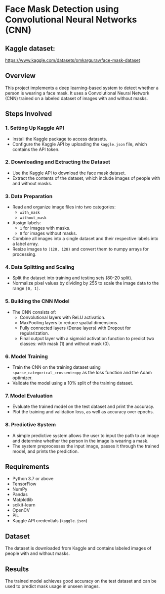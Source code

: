 # Face Mask Detection using Convolutional Neural Networks (CNN)

## Kaggle dataset:
https://www.kaggle.com/datasets/omkargurav/face-mask-dataset

## Overview
This project implements a deep learning-based system to detect whether a person is wearing a face mask. It uses a Convolutional Neural Network (CNN) trained on a labeled dataset of images with and without masks.

## Steps Involved

### 1. **Setting Up Kaggle API**
- Install the Kaggle package to access datasets.
- Configure the Kaggle API by uploading the `kaggle.json` file, which contains the API token.

### 2. **Downloading and Extracting the Dataset**
- Use the Kaggle API to download the face mask dataset.
- Extract the contents of the dataset, which include images of people with and without masks.

### 3. **Data Preparation**
- Read and organize image files into two categories:
  - `with_mask`
  - `without_mask`
- Assign labels:
  - `1` for images with masks.
  - `0` for images without masks.
- Combine all images into a single dataset and their respective labels into a label array.
- Resize images to `(128, 128)` and convert them to numpy arrays for processing.

### 4. **Data Splitting and Scaling**
- Split the dataset into training and testing sets (80-20 split).
- Normalize pixel values by dividing by 255 to scale the image data to the range `[0, 1]`.

### 5. **Building the CNN Model**
- The CNN consists of:
  - Convolutional layers with ReLU activation.
  - MaxPooling layers to reduce spatial dimensions.
  - Fully connected layers (Dense layers) with Dropout for regularization.
  - Final output layer with a sigmoid activation function to predict two classes: with mask (1) and without mask (0).

### 6. **Model Training**
- Train the CNN on the training dataset using `sparse_categorical_crossentropy` as the loss function and the Adam optimizer.
- Validate the model using a 10% split of the training dataset.

### 7. **Model Evaluation**
- Evaluate the trained model on the test dataset and print the accuracy.
- Plot the training and validation loss, as well as accuracy over epochs.

### 8. **Predictive System**
- A simple predictive system allows the user to input the path to an image and determine whether the person in the image is wearing a mask.
- The system preprocesses the input image, passes it through the trained model, and prints the prediction.

## Requirements
- Python 3.7 or above
- TensorFlow
- NumPy
- Pandas
- Matplotlib
- scikit-learn
- OpenCV
- PIL
- Kaggle API credentials (`kaggle.json`)

## Dataset
The dataset is downloaded from Kaggle and contains labeled images of people with and without masks.

## Results
The trained model achieves good accuracy on the test dataset and can be used to predict mask usage in unseen images.
